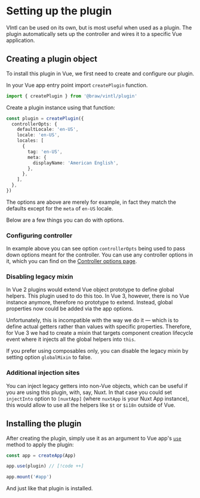 # Setting up the plugin

VIntl can be used on its own, but is most useful when used as a plugin. The
plugin automatically sets up the controller and wires it to a specific Vue
application.

## Creating a plugin object

To install this plugin in Vue, we first need to create and configure our plugin.

In your Vue app entry point import `createPlugin` function.

```ts
import { createPlugin } from '@braw/vintl/plugin'
```

Create a plugin instance using that function:

```ts
const plugin = createPlugin({
  controllerOpts: {
    defaultLocale: 'en-US',
    locale: 'en-US',
    locales: [
      {
        tag: 'en-US',
        meta: {
          displayName: 'American English',
        },
      },
    ],
  },
})
```

The options are above are merely for example, in fact they match the defaults
except for the `meta` of `en-US` locale.

Below are a few things you can do with options.

### Configuring controller

In example above you can see option `controllerOpts` being used to pass down
options meant for the controller. You can use any controller options in it,
which you can find on the
[Controller options page](../../api/controller/options.md).

### Disabling legacy mixin

In Vue 2 plugins would extend Vue object prototype to define global helpers.
This plugin used to do this too. In Vue 3, however, there is no Vue instance
anymore, therefore no prototype to extend. Instead, global properties now could
be added via the app options.

Unfortunately, this is incompatible with the way we do it — which is to define
actual getters rather than values with specific properties. Therefore, for Vue 3
we had to create a mixin that targets component creation lifecycle event where
it injects all the global helpers into `this`.

If you prefer using composables only, you can disable the legacy mixin by
setting option `globalMixin` to false.

### Additional injection sites

You can inject legacy getters into non-Vue objects, which can be useful if you
are using this plugin, with, say, Nuxt. In that case you could set `injectInto`
option to `[nuxtApp]` (where `nuxtApp` is your Nuxt App instance), this would
allow to use all the helpers like `$t` or `$i18n` outside of Vue.

## Installing the plugin

After creating the plugin, simply use it as an argument to Vue app's
[`use`](https://vuejs.org/api/application.html#app-use) method to apply the
plugin:

```ts
const app = createApp(App)

app.use(plugin) // [!code ++]

app.mount('#app')
```

And just like that plugin is installed.
